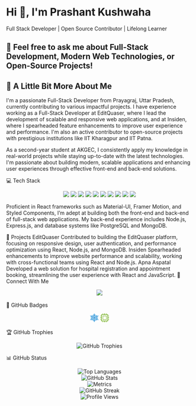 <h1>Hi 👋, I'm Prashant Kushwaha</h1>
Full Stack Developer | Open Source Contributor | Lifelong Learner
<h2>💬 Feel free to ask me about Full-Stack Development, Modern Web Technologies, or Open-Source Projects!</h2>

<h2>💫 A Little Bit More About Me</h2>
I'm a passionate Full-Stack Developer from Prayagraj, Uttar Pradesh, currently contributing to various impactful projects. I have experience working as a Full-Stack Developer at EditQuaser, where I lead the development of scalable and responsive web applications, and at Insiden, where I spearheaded feature enhancements to improve user experience and performance. I'm also an active contributor to open-source projects with prestigious institutions like IIT Kharagpur and IIT Patna.

As a second-year student at AKGEC, I consistently apply my knowledge in real-world projects while staying up-to-date with the latest technologies. I'm passionate about building modern, scalable applications and enhancing user experiences through effective front-end and back-end solutions.

💻 Tech Stack
<p align="center"> <img src="https://img.shields.io/badge/c-%2300599C.svg?style=for-the-badge&logo=c&logoColor=white" height="30px"> <img src="https://img.shields.io/badge/html5-%23E34F26.svg?style=for-the-badge&logo=html5&logoColor=white" height="30px"> <img src="https://img.shields.io/badge/css3-%231572B6.svg?style=for-the-badge&logo=css3&logoColor=white" height="30px"> <img src="https://img.shields.io/badge/bootstrap-%23563D7C.svg?style=for-the-badge&logo=bootstrap&logoColor=white" height="30px"> <img src="https://img.shields.io/badge/tailwind-%23563D7C.svg?style=for-the-badge&logo=tailwind&logoColor=white" height="30px"> <img src="https://img.shields.io/badge/javascript-%23323330.svg?style=for-the-badge&logo=javascript&logoColor=%23F7DF1E" height="30px"> <img src="https://img.shields.io/badge/react-%2320232a.svg?style=for-the-badge&logo=react&logoColor=%2361DAFB" height="30px"> <img src="https://img.shields.io/badge/node-%2320232a.svg?style=for-the-badge&logo=node&logoColor=%2361DAFB" height="30px"> <img src="https://img.shields.io/badge/express-%2320232a.svg?style=for-the-badge&logo=express&logoColor=%2361DAFB" height="30px"> <img src="https://img.shields.io/badge/git-%23F05033.svg?style=for-the-badge&logo=git&logoColor=white" height="30px"> </p>
Proficient in React frameworks such as Material-UI, Framer Motion, and Styled Components, I’m adept at building both the front-end and back-end of full-stack web applications. My back-end experience includes Node.js, Express.js, and database systems like PostgreSQL and MongoDB.

🚀 Projects
EditQuaser
Contributed to building the EditQuaser platform, focusing on responsive design, user authentication, and performance optimization using React, Node.js, and MongoDB.
Insiden
Spearheaded enhancements to improve website performance and scalability, working with cross-functional teams using React and Node.js.
Apna Aspatal
Developed a web solution for hospital registration and appointment booking, streamlining the user experience with React and JavaScript.
👥 Connect With Me
<p align="center"> <a href="https://linkedin.com/in/prashant-kushwaha-0807a1255" target="_blank"> <img src="https://img.shields.io/badge/linkedin-%230077B5.svg?style=for-the-badge&logo=linkedin&logoColor=white" height="30px"> </a> </p>
🌟 GitHub Badges
<p align="center"> <img src="https://raw.githubusercontent.com/acervenky/animated-github-badges/master/assets/acbadge.gif" height="24px"> <img src="https://raw.githubusercontent.com/acervenky/animated-github-badges/master/assets/devbadge.gif" height="24px"> </p>
🏆 GitHub Trophies
<p align="center"> <img src="https://github-profile-trophy.vercel.app/?username=kushwahaPrashant24&theme=onedark&no-frame=true&no-bg=true&margin-w=4" alt="GitHub Trophies"> </p>
📊 GitHub Status
<p align="center"> <img src="https://github-readme-stats.vercel.app/api/top-langs?username=kushwahaPrashant24&show_icons=true&theme=react&layout=compact" alt="Top Languages"> <br> <img src="https://github-readme-stats.vercel.app/api?username=kushwahaPrashant24&theme=react&show_icons=true" alt="GitHub Stats"> <br> <img src="https://metrics.lecoq.io/kushwahaPrashant24?theme=react" alt="Metrics"> <br> <img src="https://github-readme-streak-stats.herokuapp.com/?user=kushwahaPrashant24&theme=react" alt="GitHub Streak"> <br> <img src="https://visitcount.itsvg.in/api?id=kushwahaPrashant24&label=Profile%20Views&color=12&icon=5&pretty=true&theme=react" alt="Profile Views"> </p>
